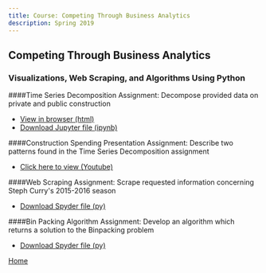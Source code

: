 ```yaml
---
title: Course: Competing Through Business Analytics
description: Spring 2019
---
```


## Competing Through Business Analytics
### Visualizations, Web Scraping, and Algorithms Using Python

####Time Series Decomposition
Assignment: Decompose provided data on private and public construction
- [View in browser (html)](M3Graphing.html)
- [Download Jupyter file (ipynb)](M3Graphing.ipynb)

####Construction Spending Presentation
Assignment: Describe two patterns found in the Time Series Decomposition assignment
- [Click here to view (Youtube)](https://www.youtube.com/watch?v=ySC1Y_YXDC4)

####Web Scraping 
Assignment: Scrape requested information concerning Steph Curry's 2015-2016 season
- [Download Spyder file (py)](json_scrape.py)

####Bin Packing Algorithm
Assignment: Develop an algorithm which returns a solution to the Binpacking problem
- [Download Spyder file (py)](binpacking.py)

[Home](https://cherylngo.github.io/)

